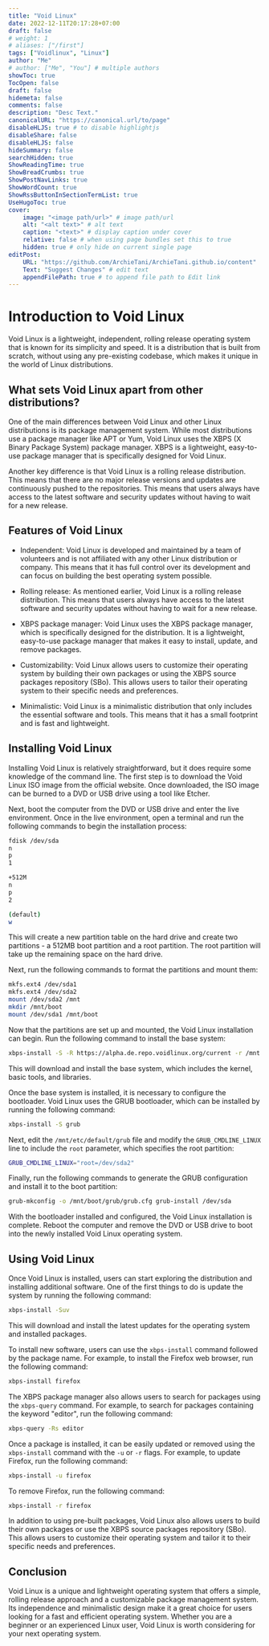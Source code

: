 ```yaml
---
title: "Void Linux"
date: 2022-12-11T20:17:28+07:00
draft: false
# weight: 1
# aliases: ["/first"]
tags: ["Voidlinux", "Linux"]
author: "Me"
# author: ["Me", "You"] # multiple authors
showToc: true
TocOpen: false
draft: false
hidemeta: false
comments: false
description: "Desc Text."
canonicalURL: "https://canonical.url/to/page"
disableHLJS: true # to disable highlightjs
disableShare: false
disableHLJS: false
hideSummary: false
searchHidden: true
ShowReadingTime: true
ShowBreadCrumbs: true
ShowPostNavLinks: true
ShowWordCount: true
ShowRssButtonInSectionTermList: true
UseHugoToc: true
cover:
    image: "<image path/url>" # image path/url
    alt: "<alt text>" # alt text
    caption: "<text>" # display caption under cover
    relative: false # when using page bundles set this to true
    hidden: true # only hide on current single page
editPost:
    URL: "https://github.com/ArchieTani/ArchieTani.github.io/content"
    Text: "Suggest Changes" # edit text
    appendFilePath: true # to append file path to Edit link
---
```


# Introduction to Void Linux

Void Linux is a lightweight, independent, rolling release operating system that is known for its simplicity and speed. It is a distribution that is built from scratch, without using any pre-existing codebase, which makes it unique in the world of Linux distributions.

## What sets Void Linux apart from other distributions?

One of the main differences between Void Linux and other Linux distributions is its package management system. While most distributions use a package manager like APT or Yum, Void Linux uses the XBPS (X Binary Package System) package manager. XBPS is a lightweight, easy-to-use package manager that is specifically designed for Void Linux.

Another key difference is that Void Linux is a rolling release distribution. This means that there are no major release versions and updates are continuously pushed to the repositories. This means that users always have access to the latest software and security updates without having to wait for a new release.

## Features of Void Linux

- Independent: Void Linux is developed and maintained by a team of volunteers and is not affiliated with any other Linux distribution or company. This means that it has full control over its development and can focus on building the best operating system possible.

- Rolling release: As mentioned earlier, Void Linux is a rolling release distribution. This means that users always have access to the latest software and security updates without having to wait for a new release.

- XBPS package manager: Void Linux uses the XBPS package manager, which is specifically designed for the distribution. It is a lightweight, easy-to-use package manager that makes it easy to install, update, and remove packages.

- Customizability: Void Linux allows users to customize their operating system by building their own packages or using the XBPS source packages repository (SBo). This allows users to tailor their operating system to their specific needs and preferences.

- Minimalistic: Void Linux is a minimalistic distribution that only includes the essential software and tools. This means that it has a small footprint and is fast and lightweight.

## Installing Void Linux

Installing Void Linux is relatively straightforward, but it does require some knowledge of the command line. The first step is to download the Void Linux ISO image from the official website. Once downloaded, the ISO image can be burned to a DVD or USB drive using a tool like Etcher.

Next, boot the computer from the DVD or USB drive and enter the live environment. Once in the live environment, open a terminal and run the following commands to begin the installation process:

```bash
fdisk /dev/sda 
n 
p 
1

+512M 
n 
p 
2

(default) 
w
```

This will create a new partition table on the hard drive and create two partitions - a 512MB boot partition and a root partition. The root partition will take up the remaining space on the hard drive.

Next, run the following commands to format the partitions and mount them:

```bash
mkfs.ext4 /dev/sda1 
mkfs.ext4 /dev/sda2 
mount /dev/sda2 /mnt 
mkdir /mnt/boot 
mount /dev/sda1 /mnt/boot
```

Now that the partitions are set up and mounted, the Void Linux installation can begin. Run the following command to install the base system:

```bash
xbps-install -S -R https://alpha.de.repo.voidlinux.org/current -r /mnt base-system
```

This will download and install the base system, which includes the kernel, basic tools, and libraries.

Once the base system is installed, it is necessary to configure the bootloader. Void Linux uses the GRUB bootloader, which can be installed by running the following command:

```bash
xbps-install -S grub
```

Next, edit the `/mnt/etc/default/grub` file and modify the `GRUB_CMDLINE_LINUX` line to include the `root` parameter, which specifies the root partition:

```bash
GRUB_CMDLINE_LINUX="root=/dev/sda2"
```

Finally, run the following commands to generate the GRUB configuration and install it to the boot partition:

```bash
grub-mkconfig -o /mnt/boot/grub/grub.cfg grub-install /dev/sda
```

With the bootloader installed and configured, the Void Linux installation is complete. Reboot the computer and remove the DVD or USB drive to boot into the newly installed Void Linux operating system.

## Using Void Linux

Once Void Linux is installed, users can start exploring the distribution and installing additional software. One of the first things to do is update the system by running the following command:

```bash
xbps-install -Suv
```

This will download and install the latest updates for the operating system and installed packages.

To install new software, users can use the `xbps-install` command followed by the package name. For example, to install the Firefox web browser, run the following command:

```bash
xbps-install firefox
```

The XBPS package manager also allows users to search for packages using the `xbps-query` command. For example, to search for packages containing the keyword "editor", run the following command:

```bash
xbps-query -Rs editor
```

Once a package is installed, it can be easily updated or removed using the `xbps-install` command with the `-u` or `-r` flags. For example, to update Firefox, run the following command:

```bash
xbps-install -u firefox
```

To remove Firefox, run the following command:

```bash
xbps-install -r firefox
```

In addition to using pre-built packages, Void Linux also allows users to build their own packages or use the XBPS source packages repository (SBo). This allows users to customize their operating system and tailor it to their specific needs and preferences.

## Conclusion

Void Linux is a unique and lightweight operating system that offers a simple, rolling release approach and a customizable package management system. Its independence and minimalistic design make it a great choice for users looking for a fast and efficient operating system. Whether you are a beginner or an experienced Linux user, Void Linux is worth considering for your next operating system.
